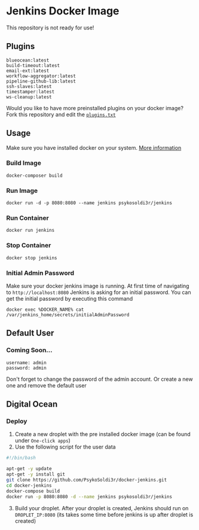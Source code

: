 # Jenkins Docker Image

This repository is not ready for use!

## Plugins
```
blueocean:latest
build-timeout:latest
email-ext:latest
workflow-aggregator:latest
pipeline-github-lib:latest
ssh-slaves:latest
timestamper:latest
ws-cleanup:latest
```
Would you like to have more preinstalled plugins on your docker image? Fork this repository and edit the [`plugins.txt`](https://github.com/PsykoSoldi3r/docker-jenkins/blob/master/plugins.txt)

## Usage

Make sure you have installed docker on your system. [More information](https://docs.docker.com/get-started/)

### Build Image
```
docker-composer build
```

### Run Image
```
docker run -d -p 8080:8080 --name jenkins psykosoldi3r/jenkins
```

### Run Container
```
docker run jenkins
```

### Stop Container
```
docker stop jenkins
```

### Initial Admin Password
Make sure your docker jenkins image is running. At first time of navigating to `http://localhost:8080` Jenkins is asking for an initial password. You can get the initial password by executing this command
```
docker exec %DOCKER_NAME% cat /var/jenkins_home/secrets/initialAdminPassword
```

## Default User

### Coming Soon...

```
username: admin
password: admin
```
Don't forget to change the password of the admin account. Or create a new one and remove the default user

## Digital Ocean

### Deploy
1. Create a new droplet with the pre installed docker image (can be found under `One-click apps`)
2. Use the following script for the user data 
```bash
#!/bin/bash

apt-get -y update
apt-get -y install git
git clone https://github.com/PsykoSoldi3r/docker-jenkins.git
cd docker-jenkins
docker-compose build
docker run -p 8080:8080 -d --name jenkins psykosoldi3r/jenkins
```
3. Build your droplet. After your droplet is created, Jenkins should run on `DROPLET_IP:8080` (its takes some time before jenkins is up after droplet is created)
